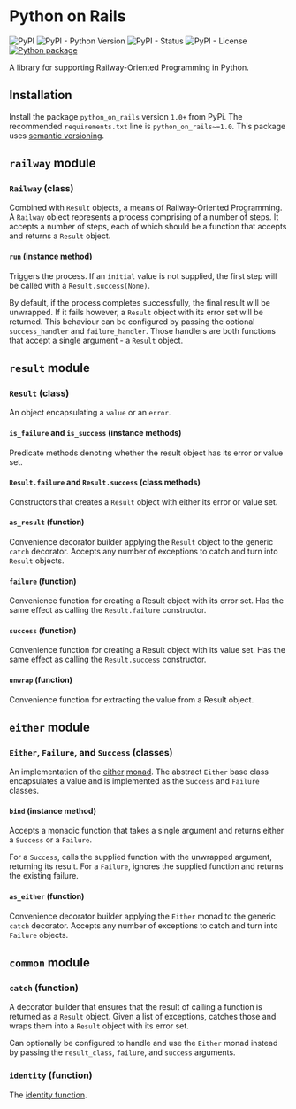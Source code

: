 # Python on Rails

![PyPI](https://img.shields.io/pypi/v/python-on-rails)
![PyPI - Python Version](https://img.shields.io/pypi/pyversions/python-on-rails)
![PyPI - Status](https://img.shields.io/pypi/status/python-on-rails)
![PyPI - License](https://img.shields.io/pypi/l/python-on-rails)
[![Python package](https://github.com/funnel-io/python-on-rails/actions/workflows/python-package.yml/badge.svg)](https://github.com/funnel-io/python-on-rails/actions/workflows/python-package.yml)

A library for supporting Railway-Oriented Programming in Python.

## Installation

Install the package `python_on_rails` version `1.0+` from PyPi.
The recommended `requirements.txt` line is `python_on_rails~=1.0`.
This package uses [semantic versioning](https://semver.org/spec/v2.0.0.html).

## `railway` module

### `Railway` (class)

Combined with `Result` objects, a means of Railway-Oriented Programming.
A `Railway` object represents a process comprising of a number of steps. It accepts a number of steps, each of which should be a function that accepts and returns a `Result` object.

#### `run` (instance method)

Triggers the process. If an `initial` value is not supplied, the first step will be called with a `Result.success(None)`.

By default, if the process completes successfully, the final result will be unwrapped. If it fails however, a `Result` object with its error set will be returned. This behaviour can be configured by passing the optional `success_handler` and `failure_handler`. Those handlers are both functions that accept a single argument - a `Result` object.

## `result` module

### `Result` (class)

An object encapsulating a `value` or an `error`.

#### `is_failure` and `is_success` (instance methods)

Predicate methods denoting whether the result object has its error or value set.

#### `Result.failure` and `Result.success` (class methods)

Constructors that creates a `Result` object with either its error or value set.

#### `as_result` (function)

Convenience decorator builder applying the `Result` object to the generic `catch` decorator. Accepts any number of exceptions to catch and turn into `Result` objects.


#### `failure` (function)

Convenience function for creating a Result object with its error set.
Has the same effect as calling the `Result.failure` constructor.

#### `success` (function)

Convenience function for creating a Result object with its value set.
Has the same effect as calling the `Result.success` constructor.

#### `unwrap` (function)

Convenience function for extracting the value from a Result object.

## `either` module

### `Either`, `Failure`, and `Success` (classes)

An implementation of the [either](https://wiki.haskell.org/Typeclassopedia#Instances) [monad](https://en.wikipedia.org/wiki/Monad_(functional_programming)). The abstract `Either` base class encapsulates a value and is implemented as the `Success` and `Failure` classes.

#### `bind` (instance method)

Accepts a monadic function that takes a single argument and returns either a `Success` or a `Failure`.

For a `Success`, calls the supplied function with the unwrapped argument, returning its result.
For a `Failure`, ignores the supplied function and returns the existing failure.

#### `as_either` (function)

Convenience decorator builder applying the `Either` monad to the generic `catch` decorator. Accepts any number of exceptions to catch and turn into `Failure` objects.

## `common` module

### `catch` (function)

A decorator builder that ensures that the result of calling a function is returned as a `Result` object. Given a list of exceptions, catches those and wraps them into a `Result` object with its error set.

Can optionally be configured to handle and use the `Either` monad instead by passing the `result_class`, `failure`, and `success` arguments.

### `identity` (function)

The [identity function](https://en.wikipedia.org/wiki/Identity_function).
